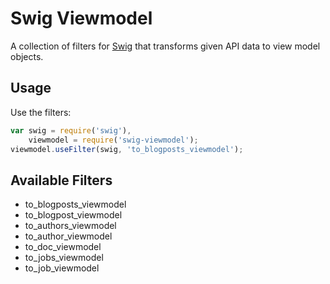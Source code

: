 Swig Viewmodel
==============

A collection of filters for [Swig](http://paularmstrong.github.io/swig/) that transforms given API data to view model objects.

Usage
-----

Use the filters:

```js
var swig = require('swig'),
    viewmodel = require('swig-viewmodel');
viewmodel.useFilter(swig, 'to_blogposts_viewmodel');
```

Available Filters
-----------------

* to_blogposts_viewmodel
* to_blogpost_viewmodel
* to_authors_viewmodel
* to_author_viewmodel
* to_doc_viewmodel
* to_jobs_viewmodel
* to_job_viewmodel
